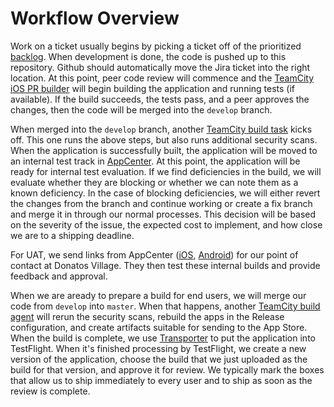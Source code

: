 # Workflow Overview

Work on a ticket usually begins by picking a ticket off of the prioritized [backlog][].  When development is done, the code is pushed up to this repository.  Github should automatically move the Jira ticket into the right location.  At this point, peer code review will commence and the [TeamCity iOS PR builder][tc] will begin building the application and running tests (if available).  If the build succeeds, the tests pass, and a peer approves the changes, then the code will be merged into the `develop` branch.

When merged into the `develop` branch, another [TeamCity build task][tcd] kicks off.  This one runs the above steps, but also runs additional security scans.  When the application is successfully built, the application will be moved to an internal test track in [AppCenter][ac].  At this point, the application will be ready for internal test evaluation.  If we find deficiencies in the build, we will evaluate whether they are blocking or whether we can note them as a known deficiency.  In the case of blocking deficiencies, we will either revert the changes from the branch and continue working or create a fix branch and merge it in through our normal processes.  This decision will be based on the severity of the issue, the expected cost to implement, and how close we are to a shipping deadline.

For UAT, we send links from AppCenter ([iOS][acios], [Android][acandroid]) for our point of contact at Donatos Village.  They then test these internal builds and provide feedback and approval.

When we are aready to prepare a build for end users, we will merge our code from `develop` into `master`.  When that happens, another [TeamCity build agent][tcr] will rerun the security scans, rebuild the apps in the Release configuration, and create artifacts suitable for sending to the App Store.  When the build is complete, we use [Transporter][transporter] to put the application into TestFlight.  When it's finished processing by TestFlight, we create a new version of the application, choose the build that we just uploaded as the build for that version, and approve it for review.  We typically mark the boxes that allow us to ship immediately to every user and to ship as soon as the review is complete.

[backlog]: https://jira.willowtreeapps.com/secure/RapidBoard.jspa?rapidView=395&projectKey=DV&view=detail
[tc]: https://builds.willowtreeapps.com/admin/editBuild.html?id=buildType:PineBranch_LiveTeam_DonatosVillage_DonatosVillageIOS_IOSPRs
[tcd]: https://builds.willowtreeapps.com/admin/editBuild.html?id=buildType:PineBranch_LiveTeam_DonatosVillage_DonatosVillageIOS_IOSDevelopOnly
[tcr]: https://builds.willowtreeapps.com/admin/editBuild.html?id=buildType:PineBranch_LiveTeam_DonatosVillage_DonatosVillageIOS_IOSReleaseOnly
[ac]: https://appcenter.ms/orgs/Live-Team-WT/apps/Donatos-Village-LT-iOS-Release
[acios]: https://appcenter.ms/orgs/Live-Team-WT/apps/Donatos-Village-LT-iOS-Release
[acandroid]: https://appcenter.ms/orgs/Live-Team-WT/apps/Donatos-Village-Android-Release
[transporter]: https://apps.apple.com/us/app/transporter/id1450874784?mt=12

